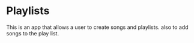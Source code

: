 # Playlists
This is an app that allows a user to create songs and playlists. also to add songs to the play list.

